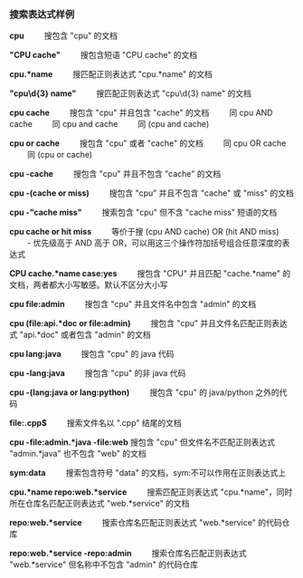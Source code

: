### 搜索表达式样例

**cpu**
&nbsp;&nbsp;&nbsp;&nbsp;&nbsp;&nbsp;&nbsp;&nbsp;搜包含 "cpu" 的文档

**"CPU cache"**
&nbsp;&nbsp;&nbsp;&nbsp;&nbsp;&nbsp;&nbsp;&nbsp;搜包含短语 "CPU cache" 的文档

**cpu.\*name**
&nbsp;&nbsp;&nbsp;&nbsp;&nbsp;&nbsp;&nbsp;&nbsp;搜匹配正则表达式 "cpu.*name" 的文档

**"cpu\d{3} name"**
&nbsp;&nbsp;&nbsp;&nbsp;&nbsp;&nbsp;&nbsp;&nbsp;搜匹配正则表达式 "cpu\d{3} name" 的文档

**cpu cache**
&nbsp;&nbsp;&nbsp;&nbsp;&nbsp;&nbsp;&nbsp;&nbsp;搜包含 "cpu" 并且包含 "cache" 的文档
&nbsp;&nbsp;&nbsp;&nbsp;&nbsp;&nbsp;&nbsp;&nbsp;同 cpu AND cache
&nbsp;&nbsp;&nbsp;&nbsp;&nbsp;&nbsp;&nbsp;&nbsp;同 cpu and cache
&nbsp;&nbsp;&nbsp;&nbsp;&nbsp;&nbsp;&nbsp;&nbsp;同 (cpu and cache)

**cpu or cache**
&nbsp;&nbsp;&nbsp;&nbsp;&nbsp;&nbsp;&nbsp;&nbsp;搜包含 "cpu" 或者 "cache" 的文档
&nbsp;&nbsp;&nbsp;&nbsp;&nbsp;&nbsp;&nbsp;&nbsp;同 cpu OR cache
&nbsp;&nbsp;&nbsp;&nbsp;&nbsp;&nbsp;&nbsp;&nbsp;同 (cpu or cache)

**cpu -cache**
&nbsp;&nbsp;&nbsp;&nbsp;&nbsp;&nbsp;&nbsp;&nbsp;搜包含 "cpu" 并且不包含 "cache" 的文档

**cpu -(cache or miss)**
&nbsp;&nbsp;&nbsp;&nbsp;&nbsp;&nbsp;&nbsp;&nbsp;搜包含 "cpu" 并且不包含 "cache" 或 "miss" 的文档

**cpu -"cache miss"**
&nbsp;&nbsp;&nbsp;&nbsp;&nbsp;&nbsp;&nbsp;&nbsp;搜索包含 "cpu" 但不含 "cache miss" 短语的文档

**cpu cache or hit miss**
&nbsp;&nbsp;&nbsp;&nbsp;&nbsp;&nbsp;&nbsp;&nbsp;等价于搜 (cpu AND cache) OR (hit AND miss)
&nbsp;&nbsp;&nbsp;&nbsp;&nbsp;&nbsp;&nbsp;&nbsp;- 优先级高于 AND 高于 OR，可以用这三个操作符加括号组合任意深度的表达式

**CPU cache.\*name case:yes**
&nbsp;&nbsp;&nbsp;&nbsp;&nbsp;&nbsp;&nbsp;&nbsp;搜包含 "CPU" 并且匹配 "cache.*name" 的文档，两者都大小写敏感。默认不区分大小写

**cpu file:admin**
&nbsp;&nbsp;&nbsp;&nbsp;&nbsp;&nbsp;&nbsp;&nbsp;搜包含 "cpu" 并且文件名中包含 "admin" 的文档

**cpu (file:api.\*doc or file:admin)**
&nbsp;&nbsp;&nbsp;&nbsp;&nbsp;&nbsp;&nbsp;&nbsp;搜包含 "cpu" 并且文件名匹配正则表达式 "api.*doc" 或者包含 "admin" 的文档

**cpu lang:java**
&nbsp;&nbsp;&nbsp;&nbsp;&nbsp;&nbsp;&nbsp;&nbsp;搜包含 "cpu" 的 java 代码

**cpu -lang:java**
&nbsp;&nbsp;&nbsp;&nbsp;&nbsp;&nbsp;&nbsp;&nbsp;搜包含 "cpu" 的非 java 代码

**cpu -(lang:java or lang:python)**
&nbsp;&nbsp;&nbsp;&nbsp;&nbsp;&nbsp;&nbsp;&nbsp;搜包含 "cpu" 的 java/python 之外的代码

**file:\.cpp$**
&nbsp;&nbsp;&nbsp;&nbsp;&nbsp;&nbsp;&nbsp;&nbsp;搜索文件名以 ".cpp" 结尾的文档

**cpu -file:admin.\*java -file:web**
搜包含 "cpu" 但文件名不匹配正则表达式 "admin.*java" 也不包含 "web" 的文档

**sym:data**
&nbsp;&nbsp;&nbsp;&nbsp;&nbsp;&nbsp;&nbsp;&nbsp;搜索包含符号 "data" 的文档，sym:不可以作用在正则表达式上

**cpu.\*name repo:web.\*service**
&nbsp;&nbsp;&nbsp;&nbsp;&nbsp;&nbsp;&nbsp;&nbsp;搜索匹配正则表达式 "cpu.*name"，同时所在仓库名匹配正则表达式 "web.*service" 的文档

**repo:web.\*service**
&nbsp;&nbsp;&nbsp;&nbsp;&nbsp;&nbsp;&nbsp;&nbsp;搜索仓库名匹配正则表达式 "web.*service" 的代码仓库

**repo:web.\*service -repo:admin**
&nbsp;&nbsp;&nbsp;&nbsp;&nbsp;&nbsp;&nbsp;&nbsp;搜索仓库名匹配正则表达式 "web.*service" 但名称中不包含 "admin" 的代码仓库

